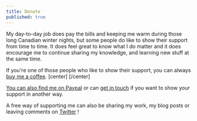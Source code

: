 ```yaml
---
title: Donate
published: true
---
```


My day-to-day job does pay the bills and keeping me warm during those long Canadian winter nights, but some people do like to show their support from time to time. It does feel great to know what I do matter and it does encourage me to continue sharing my knowledge, and learning new stuff at the same time.

If you're one of those people who like to show their support, you can always [buy me a coffee](https://ko-fi.com/lcharette).
[center]<script type='text/javascript' src='https://ko-fi.com/widgets/widget_2.js'></script><script type='text/javascript'>kofiwidget2.init('Buy me a Coffee', '#46b798', 'A7052ICP');kofiwidget2.draw();</script> [/center]

[You can also find me on Paypal](https://paypal.me/LouisCharette) or can [get in touch](mailto:hello@bbqsoftwares.com) if you want to show your support in another way.

A free way of supporting me can also be sharing my work, my blog posts or leaving comments on [Twitter](https://twitter.com/LouisCharette) !
